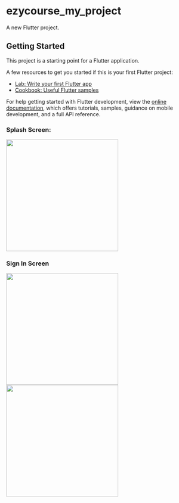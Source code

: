 # ezycourse_my_project

A new Flutter project.

## Getting Started

This project is a starting point for a Flutter application.

A few resources to get you started if this is your first Flutter project:

- [Lab: Write your first Flutter app](https://docs.flutter.dev/get-started/codelab)
- [Cookbook: Useful Flutter samples](https://docs.flutter.dev/cookbook)

For help getting started with Flutter development, view the
[online documentation](https://docs.flutter.dev/), which offers tutorials,
samples, guidance on mobile development, and a full API reference.


### Splash Screen:
<img src="https://github.com/user-attachments/assets/3d956545-fc6a-4e49-aa05-67bf2fe07eb1" width="300"/>

### Sign In Screen
<img src="https://github.com/user-attachments/assets/3b7565a8-587d-4915-b7ad-c6e9aabe3a81" width="300"/>
<img src="https://github.com/user-attachments/assets/b8b15f08-6367-4c37-9bbd-099c2f8bf9f9" width="300"/>

